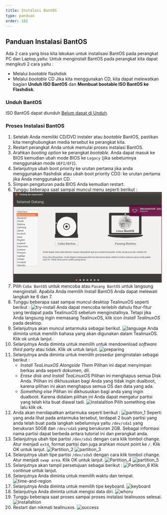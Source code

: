 ```yaml
---
title: Instalasi BantOS
type: panduan
order: 102
---
```



## Panduan Instalasi BantOS
Ada 2 cara yang bisa kita lakukan untuk instalisasi BantOS pada perangkat PC dan Laptop,yaitu:
Untuk menginstall BantOS pada perangkat kita dapat mengikuti 2 cara yaitu :
- Melalui _bootable_ flashdisk
- Melalui _bootable_ CD
Jika kita menggunakan CD, kita dapat melewatkan bagian **Unduh ISO BantOS** dan **Membuat bootable ISO BantOS ke Flashdisk**.

### Unduh BantOS
ISO BantOS dapat diunduh [Belum dapat di Unduh](http://linux.dev.bantenprov/iso/BantOS/).

### Proses Instalasi BantOS
1. Setelah Anda memiliki CD/DVD instaler atau _bootable_ BantOS, pastikan kita  menghubungkan media tersebut ke perangkat kita.
2. Restart perangkat Anda untuk memulai proses instalasi BantOS.
3. Arahkan _booting option_ ke perangkat _bootable_. Anda dapat masuk ke BIOS kemudian ubah mode BIOS ke `Legacy` (jika sebelumnya menggunakan mode `UEFI/EFI`).
4. Selanjutnya ubah boot priority ke urutan pertama jika anda menggunakan flashdisk atau ubah boot priority CD(): ke urutan pertama jika Anda menggunakan CD.
5. Simpan pengaturan pada BIOS Anda kemudian restart.
6. Tunggu beberapa saat sampai muncul menu seperti berikut :
   ![menu-install](/src/images/install-id.png)
7. Pilih `Coba BantOS` untuk mencoba atau `Pasang BantOS` untuk langsung menginstall. Apabila Anda memilih Install BantOS Anda dapat melewati langkah ke 6 dan 7.
8. Tunggu beberapa saat sampai muncul desktop TealinuxOS seperti berikut :
   ![try-install](https://cloud.githubusercontent.com/assets/22718275/23685964/736151be-03d9-11e7-9b11-23af4063ab3b.png)
   Anda dapat mencoba terlebih dahulu fitur-fitur yang terdapat pada TealinuxOS sebelum menginstallnya. Tetapi jika Anda langsung ingin memasang TealinuxOS, klik icon _Install TealinuxOS_ pada desktop.
9. Selanjutnya akan muncul antarmuka sebagai berikut.
   ![language](https://cloud.githubusercontent.com/assets/22718275/23685988/96e996fa-03d9-11e7-9cc0-b5664ed27a17.png)
   Anda diminta untuk memilih bahasa yang akan digunakan dalam TealinuxOS. Klik ok untuk lanjut.
11. Selanjutnya Anda diminta untuk memilih untuk mendownload _software third party_ atau tidak. Klik ok untuk lanjut.
    ![preparing](https://cloud.githubusercontent.com/assets/22718275/23685998/a811ae18-03d9-11e7-8c6f-1900f9a85b7d.png)
12. Selanjutnya anda diminta untuk memilih prosedur penginstalan sebagai berikut :
    - _Install TeaLinuxOS Alongside Them_
      Pilihan ini dapat menyimpan berkas anda seperti dokumen, dll.
    - _Erase disk and Install TeaLinuxOS_
      Pilihan ini menghapus semua Disk Anda. Pilihan ini dikhususkan bagi Anda yang tidak ingin dualboot, karena pilihan ini akan menghapus semua OS dan data yang ada.
    - _Something else_
      Pilihan ini dikhususkan bagi anda yang ingin dualboot. Karena didalam pilihan ini Anda dapat mengatur partisi yang telah kita buat diawal tadi.
    ![instalaltion](https://cloud.githubusercontent.com/assets/22718275/23686028/cd308aac-03d9-11e7-9fa7-217fd1f7ac08.png)
    Pilih something else lalu klik ok.
13. Anda akan mendapatkan antarmuka seperti berikut :
    ![partiton_1](https://cloud.githubusercontent.com/assets/22718275/23686041/e39d8f38-03d9-11e7-8836-e749fb8b0794.png)
    Seperti yang anda lihat pada antarmuka tersebut, terdapat 2 buah partisi yang anda telah buat pada langkah sebelumnya yaitu `/dev/sda1` yang berukuran 50GB dan `/dev/sda5` yang berukuran 2GB. Sebagai informasi nama partisi dapat berbeda antara tutorial ini dan perangkat anda.
14. Selanjutnya ubah tipe partisi `/dev/sda1` dengan cara klik tombol change. Atur menjadi `ext4`, format partisi dan juga arahkan mount point ke `/`. Klik OK untuk lanjut.
    ![Partition_2](https://cloud.githubusercontent.com/assets/22718275/23686049/f5030230-03d9-11e7-8834-7ecac4b9b6bb.png)
    ![partition_3](https://cloud.githubusercontent.com/assets/22718275/23686061/03f969f0-03da-11e7-8bda-eb56c7c8cf04.png)
15. Selanjutnya ubah tipe partisi `/dev/sda5` dengan cara klik tombol change. Atur menjadi `swap area`. Klik OK untuk lanjut.
    ![Partition_4](https://cloud.githubusercontent.com/assets/22718275/23686081/1fbf6266-03da-11e7-8daa-4a60c06703e5.png)
    ![partition_5](https://cloud.githubusercontent.com/assets/22718275/23686146/6dbf052a-03da-11e7-85e3-e844b273f694.png)
16. Selanjutnya akan tampil persetujuan sebagai berikut :
    ![Partition_6](https://cloud.githubusercontent.com/assets/22718275/23686161/857a51e2-03da-11e7-8011-a9fb063761b4.png)
    Klik continue untuk lanjut.
17. Selanjutnya Anda diminta untuk memilih waktu dan tempat.
    ![time-and-region](https://cloud.githubusercontent.com/assets/22718275/23686187/a58ca03e-03da-11e7-827a-01f86abe8ec3.png)
18. Selanjutnya Anda diminta untuk memilih tipe keyboard.
    ![keyboard](https://cloud.githubusercontent.com/assets/22718275/23686208/b682f4ce-03da-11e7-8dcb-85c8ef2cbbad.png)
19. Selanjutnya Anda diminta untuk mengisi data diri.
    ![whoru](https://cloud.githubusercontent.com/assets/22718275/23686238/d5fdd5e4-03da-11e7-8387-626587c4ede8.png)
20. Tunggu beberapa saat proses sampai proses instalasi tealinuxos selesai.
    ![installaltion](https://cloud.githubusercontent.com/assets/22718275/23686286/31ab73ec-03db-11e7-8292-173401c6851a.png)
21. Restart dan nikmati tealinuxos.
    ![success](https://cloud.githubusercontent.com/assets/22718275/23686381/df3fda20-03db-11e7-9ee1-a811f1646f36.png)
